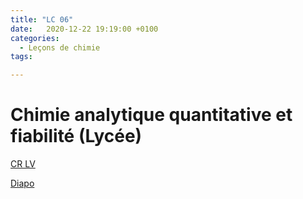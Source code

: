 ```yaml
---
title: "LC 06"
date:   2020-12-22 19:19:00 +0100
categories:
  - Leçons de chimie
tags:

---
```

# Chimie analytique quantitative et fiabilité (Lycée)

[CR LV](/assets/pdf/LC06.pdf)

<object class="pdf fitvidsignore" data="/assets/pdf/LC06.pdf" type="application/pdf"></object>

<a href="/assets/pptx/LC06.pptx" download>Diapo</a>

